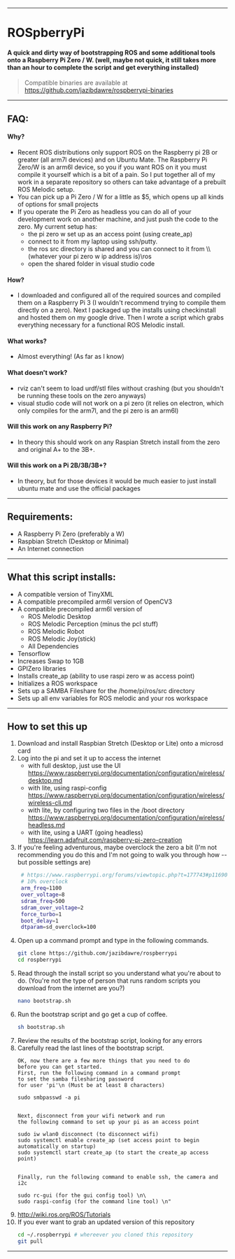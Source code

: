 ___
# ROSpberryPi

#### A quick and dirty way of bootstrapping ROS and some additional tools onto a Raspberry Pi Zero / W.  (well, maybe not quick, it still takes more than an hour to complete the script and get everything installed)

> Compatible binaries are available at https://github.com/jazibdawre/rospberrypi-binaries
___
## FAQ:
#### Why?
- Recent ROS distributions only support ROS on the Raspberry pi 2B or greater (all arm7l devices) and on Ubuntu Mate.  The Raspberry Pi Zero/W is an arm6l device, so you if you want ROS on it you must compile it yourself which is a bit of a pain.  So I put together all of my work in a separate repository so others can take advantage of a prebuilt ROS Melodic setup.
- You can pick up a Pi Zero / W for a little as $5, which opens up all kinds of options for small projects
- If you operate the Pi Zero as headless you can do all of your development work on another machine, and just push the code to the zero.  My current setup has:
    - the pi zero w set up as an access point (using create_ap)
    - connect to it from my laptop using ssh/putty.  
    - the ros src directory is shared and you can connect to it from \\\\(whatever your pi zero w ip address is)\\ros
    - open the shared folder in visual studio code
#### How?
 - I downloaded and configured all of the required sources and compiled them on a Raspberry Pi 3 (I wouldn't recommend trying to compile them directly on a zero).  Next I packaged up the installs using checkinstall and hosted them on my google drive.  Then I wrote a script which grabs everything necessary for a functional ROS Melodic install.
#### What works?
 - Almost everything!  (As far as I know)
#### What doesn't work?
 - rviz can't seem to load urdf/stl files without crashing (but you shouldn't be running these tools on the zero anyways)
 - visual studio code will not work on a pi zero (it relies on electron, which only compiles for the arm7l, and the pi zero is an arm6l)
#### Will this work on any Raspberry Pi?
 - In theory this should work on any Raspian Stretch install from the zero and original A+ to the 3B+.
#### Will this work on a Pi 2B/3B/3B+?
 - In theory, but for those devices it would be much easier to just install ubuntu mate and use the official packages
___
## Requirements:
 - A Raspberry Pi Zero (preferably a W)
 - Raspbian Stretch (Desktop or Minimal)
 - An Internet connection
___
## What this script installs:
 - A compatible version of TinyXML
 - A compatible precompiled arm6l version of OpenCV3
 - A compatible precompiled arm6l version of 
     - ROS Melodic Desktop
     - ROS Melodic Perception (minus the pcl stuff)
     - ROS Melodic Robot
     - ROS Melodic Joy(stick)
     - All Dependencies
 - Tensorflow
 - Increases Swap to 1GB
 - GPIZero libraries
 - Installs create_ap (ability to use raspi zero w as access point)
 - Initializes a ROS workspace
  - Sets up a SAMBA Fileshare for the /home/pi/ros/src directory
 - Sets up all env variables for ROS melodic and your ros workspace
___
## How to set this up
1. Download and install Raspbian Stretch (Desktop or Lite) onto a microsd card
2. Log into the pi and set it up to access the internet
    - with full desktop, just use the UI
        https://www.raspberrypi.org/documentation/configuration/wireless/desktop.md
    - with lite, using raspi-config
        https://www.raspberrypi.org/documentation/configuration/wireless/wireless-cli.md
    - with lite, by configuring two files in the /boot directory
        https://www.raspberrypi.org/documentation/configuration/wireless/headless.md
    - with lite, using a UART (going headless)
        https://learn.adafruit.com/raspberry-pi-zero-creation
3. If you're feeling adventurous, maybe overclock the zero a bit (I'm not recommending you do this and I'm not going to walk you through how -- but possible settings are)
   ```sh
    # https://www.raspberrypi.org/forums/viewtopic.php?t=177743#p1169042
    # 10% overclock
    arm_freq=1100
    over_voltage=8
    sdram_freq=500
    sdram_over_voltage=2
    force_turbo=1
    boot_delay=1
    dtparam=sd_overclock=100
    ```
4. Open up a command prompt and type in the following commands.
    ```sh
    git clone https://github.com/jazibdawre/rospberrypi
    cd rospberrypi
    ```
5.  Read through the install script so you understand what you're about to do. (You're not the type of person that runs random scripts you download from the internet are you?)
    ```sh
    nano bootstrap.sh
    ```
6. Run the bootstrap script and go get a cup of coffee.
   ```sh
   sh bootstrap.sh
   ```
7. Review the results of the bootstrap script, looking for any errors
8. Carefully read the last lines of the bootstrap script.
    ```
    OK, now there are a few more things that you need to do
    before you can get started.
    First, run the following command in a command prompt
    to set the samba filesharing password
    for user 'pi'\n (Must be at least 8 characters)
    
    sudo smbpasswd -a pi
    
    
    Next, disconnect from your wifi network and run
    the following command to set up your pi as an access point
    
    sudo iw wlan0 disconnect (to disconnect wifi)
    sudo systemctl enable create_ap (set access point to begin automatically on startup)
    sudo systemctl start create_ap (to start the create_ap access point)
    
    
    Finally, run the following command to enable ssh, the camera and i2c
    
    sudo rc-gui (for the gui config tool) \n\
    sudo raspi-config (for the command line tool) \n"
   ```
9.  http://wiki.ros.org/ROS/Tutorials
10. If you ever want to grab an updated version of this repository
    ```sh
    cd ~/.rospberrypi # whereever you cloned this repository
    git pull
    ```
___
